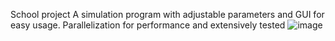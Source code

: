 School project
A simulation program with adjustable parameters and GUI for easy usage. Parallelization for performance and extensively tested
![image](https://github.com/KaiusKaitsu/follow-the-leader-simulation/assets/133643951/cf33251f-ca24-4ee3-95a5-ef1eebade6f3)
